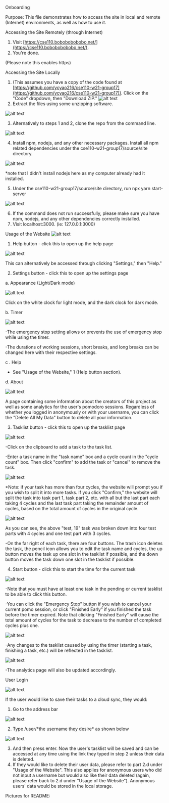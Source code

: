 Onboarding

Purpose: This file demonstrates how to access the site in local and remote (Internet) environments, as well as how to use it.

Accessing the Site Remotely (through Internet)

1. Visit [https://cse110.bobobobobobo.net/](https://cse110.bobobobobobo.net/).
2. You&#39;re done.

(Please note this enables https)

Accessing the Site Locally

1. (This assumes you have a copy of the code found at [https://github.com/ycyao216/cse110-w21-group17](https://github.com/ycyao216/cse110-w21-group17)). Click on the &quot;Code&quot; dropdown, then &quot;Download ZIP.&quot;
![alt text](https://github.com/ycyao216/cse110-w21-group17/blob/main/images/accesssitelocally1.PNG)
2. Extract the files using some unzipping software.

![alt text](https://github.com/ycyao216/cse110-w21-group17/blob/main/images/accesssitelocally2.PNG)

3. Alternatively to steps 1 and 2, clone the repo from the command line.

![alt text](https://github.com/ycyao216/cse110-w21-group17/blob/main/images/accesssitelocally3.PNG)

4. Install npm, nodejs, and any other necessary packages. Install all npm related dependencies under the cse110-w21-group17/source/site directory.

![alt text](https://github.com/ycyao216/cse110-w21-group17/blob/main/images/accesssitelocally4.PNG)

\*note that I didn&#39;t install nodejs here as my computer already had it installed.

5. Under the cse110-w21-group17/source/site directory, run npx yarn start-server

![alt text](https://github.com/ycyao216/cse110-w21-group17/blob/main/images/accesssitelocally5.PNG)

6. If the command does not run successfully, please make sure you have npm, nodejs, and any other dependencies correctly installed.
7. Visit localhost:3000. (ie: 127.0.0.1:3000)

Usage of the Website
![alt text](https://github.com/ycyao216/cse110-w21-group17/blob/main/images/usageofthewebsite0.PNG)

1. Help button - click this to open up the help page

![alt text](https://github.com/ycyao216/cse110-w21-group17/blob/main/images/usageofthewebsite1.PNG)

This can alternatively be accessed through clicking &quot;Settings,&quot; then &quot;Help.&quot;

2. Settings button - click this to open up the settings page

  a. Appearance (Light/Dark mode)

![alt text](https://github.com/ycyao216/cse110-w21-group17/blob/main/images/usageofthewebsite2a.PNG)

Click on the white clock for light mode, and the dark clock for dark mode.

  b. Timer

![alt text](https://github.com/ycyao216/cse110-w21-group17/blob/main/images/usageofthewebsite2b.PNG)

-The emergency stop setting allows or prevents the use of emergency stop while using the timer.

-The durations of working sessions, short breaks, and long breaks can be changed here with their respective settings.

c . Help

  - See &quot;Usage of the Website,&quot; 1 (Help button section).

d. About

![alt text](https://github.com/ycyao216/cse110-w21-group17/blob/main/images/usageofthewebsite2d.PNG)

A page containing some information about the creators of this project as well as some analytics for the user&#39;s pomodoro sessions. Regardless of whether you logged in anonymously or with your username, you can click the &quot;Delete All My Data&quot; button to delete all your information.

3. Tasklist button - click this to open up the tasklist page

![alt text](https://github.com/ycyao216/cse110-w21-group17/blob/main/images/usageofthewebsite3.PNG)

-Click on the clipboard to add a task to the task list.

-Enter a task name in the &quot;task name&quot; box and a cycle count in the &quot;cycle count&quot; box. Then click &quot;confirm&quot; to add the task or &quot;cancel&quot; to remove the task.

![alt text](https://github.com/ycyao216/cse110-w21-group17/blob/main/images/usageofthewebsite3-2.PNG)

\*Note: if your task has more than four cycles, the website will prompt you if you wish to split it into more tasks. If you click &quot;Confirm,&quot; the website will split the task into task part 1, task part 2, etc. with all but the last part each taking 4 cycles and the last task part taking the remainder amount of cycles, based on the total amount of cycles in the original cycle.

![alt text](https://github.com/ycyao216/cse110-w21-group17/blob/main/images/usageofthewebsite3-3.PNG)

As you can see, the above &quot;test, 19&quot; task was broken down into four test parts with 4 cycles and one test part with 3 cycles.

-On the far right of each task, there are four buttons. The trash icon deletes the task, the pencil icon allows you to edit the task name and cycles, the up button moves the task up one slot in the tasklist if possible, and the down button moves the task down one slot in the tasklist if possible.

4. Start button - click this to start the time for the current task

![alt text](https://github.com/ycyao216/cse110-w21-group17/blob/main/images/usageofthewebsite4.PNG)

-Note that you must have at least one task in the pending or current tasklist to be able to click this button.

-You can click the &quot;Emergency Stop&quot; button if you wish to cancel your current pomo session, or click &quot;Finished Early&quot; if you finished the task before the timer expired. Note that clicking &quot;Finished Early&quot; will cause the total amount of cycles for the task to decrease to the number of completed cycles plus one.

![alt text](https://github.com/ycyao216/cse110-w21-group17/blob/main/images/usageofthewebsite4-2.PNG)

-Any changes to the tasklist caused by using the timer (starting a task, finishing a task, etc.) will be reflected in the tasklist.

![alt text](https://github.com/ycyao216/cse110-w21-group17/blob/main/images/usageofthewebsite4-3.PNG)

-The analytics page will also be updated accordingly.

User Login

![alt text](https://github.com/ycyao216/cse110-w21-group17/blob/main/images/userlogin0.PNG)

If the user would like to save their tasks to a cloud sync, they would:

1. Go to the address bar

![alt text](https://github.com/ycyao216/cse110-w21-group17/blob/main/images/userlogin1.PNG)

2. Type /user/\*the username they desire\* as shown below

![alt text](https://github.com/ycyao216/cse110-w21-group17/blob/main/images/userlogin2.PNG)

3. And then press enter. Now the user&#39;s tasklist will be saved and can be accessed at any time using the link they typed in step 2 unless their data is deleted.
4. If they would like to delete their user data, please refer to part 2.d under &quot;Usage of the Website&quot;. This also applies for anonymous users who did not input a username but would also like their data deleted (again, please refer back to 2.d under &quot;Usage of the Website&quot;). Anonymous users&#39; data would be stored in the local storage.

Pictures for README:
